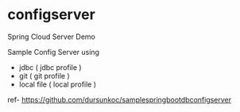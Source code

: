 # configserver

Spring Cloud Server Demo

Sample Config Server using
  - jdbc ( jdbc profile )
  - git ( git profile )
  - local file ( local profile )
 
 ref-
  https://github.com/dursunkoc/samplespringbootdbconfigserver
